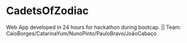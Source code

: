 # CadetsOfZodiac
Web App developed in 24 hours for hackathon during bootcap. || Team: CaioBorges/CatarinaYum/NunoPinto/PauloBravo/JoãoCabaço
